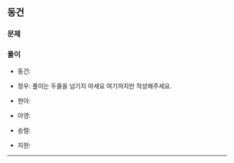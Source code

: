 ## 동건

### 문제

### 풀이
- 동건:
  
- 정우: 풀이는 두줄을 넘기지 마세요
여기까지만 작성해주세요. 
- 현아:

- 아영:
    
- 승렬:
  
- 지원:

---

